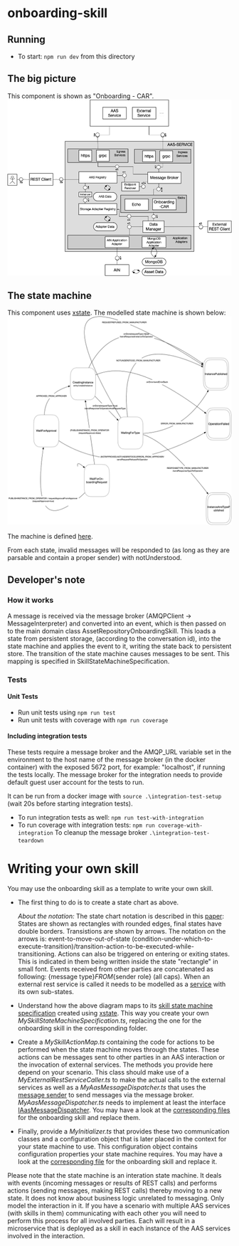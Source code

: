 # onboarding-skill

## Running

- To start: `npm run dev` from this directory

## The big picture

This component is shown as "Onboarding - CAR".
![The big picture](../images/AAS_SERVICE_REVISED.png)

## The state machine

This component uses [xstate](https://github.com/davidkpiano/xstate). The modelled state machine is shown below: ![The state machine](../images/car.png)

The machine is defined [here](../../src/ts/cmd/onboarding-skill/src/services/onboarding/MySkillStateMachineSpecification.ts).

From each state, invalid messages will be responded to (as long as they are parsable and contain a proper sender) with notUnderstood.

## Developer's note

### How it works

A message is received via the message broker (AMQPClient -> MessageInterpreter) and converted into an event, which is then passed on to the main domain class AssetRepositoryOnboardingSkill. This loads a state from persistent storage, (according to the conversation id), into the state machine and applies the event to it, writing the state back to persistent store. The transition of the state machine causes messages to be sent. This mapping is specified in SkillStateMachineSpecification.

### Tests

#### Unit Tests

- Run unit tests using `npm run test`
- Run unit tests with coverage with `npm run coverage`

#### Including integration tests

These tests require a message broker and the AMQP_URL variable set in the environment to the host name of the message broker (in the docker container) with the exposed 5672 port, for example: "localhost", if running the tests locally. The message broker for the integration needs to provide default guest user account for the tests to run.

It can be run from a docker image with `source .\integration-test-setup` (wait 20s before starting integration tests).

- To run integration tests as well: `npm run test-with-integration`
- To run coverage with integration tests: `npm run coverage-with-integration`
  To cleanup the message broker `.\integration-test-teardown`

# Writing your own skill

You may use the onboarding skill as a template to write your own skill.

- The first thing to do is to create a state chart as above.

  _About the notation:_ The state chart notation is described in this [paper](http://www.inf.ed.ac.uk/teaching/courses/seoc/2005_2006/resources/statecharts.pdf): States are shown as rectangles with rounded edges, final states have double borders. Transistions are shown by arrows. The notation on the arrows is: event-to-move-out-of-state (condition-under-which-to-execute-transition)/transition-action-to-be-executed-while-transitioning. Actions can also be triggered on entering or exiting states. This is indicated in them being written inside the state "rectangle" in small font. Events received from other parties are concatenated as following: {message type}_FROM_{sender role} (all caps). When an external rest service is called it needs to be modelled as a [service](https://xstate.js.org/docs/guides/communication.html#the-invoke-property) with its own sub-states.

- Understand how the above diagram maps to its [skill state machine specification](../../src/ts/cmd/onboarding-skill/src/services/onboarding/MySkillStateMachineSpecification.ts) created using [xstate](https://github.com/davidkpiano/xstate). This way you create your own _MySkillStateMachineSpecification.ts_, replacing the one for the onboarding skill in the corresponding folder.

- Create a _MySkillActionMap.ts_ containing the code for actions to be performed when the state machine moves through the states. These actions can be messages sent to other parties in an AAS interaction or the invocation of external services. The methods you provide here depend on your scenario. This class should make use of a _MyExternalRestServiceCaller.ts_ to make the actual calls to the external services as well as a _MyAasMessageDispatcher.ts_ that uses the [message sender](../../src/ts/cmd/onboarding-skill/src/base/messaging/MessageSender.ts) to send messages via the message broker. _MyAasMessageDispatcher.ts_ needs to implement at least the interface [IAasMessageDispatcher](../../src/ts/cmd/onboarding-skill/src/base/messaginginterface/IAasMessageDispatcher.ts). You may have a look at the [corresponding files](../../src/ts/cmd/onboarding-skill/src/services/onboarding) for the onboarding skill and replace them.

- Finally, provide a _MyInitializer.ts_ that provides these two communication classes and a configuration object that is later placed in the context for your state machine to use. This configuration object contains configuration properties your state machine requires. You may have a look at the [corresponding file](../../src/ts/cmd/onboarding-skill/src/services/onboarding/MyInitializer.ts) for the onboarding skill and replace it.

Please note that the state machine is an interation state machine. It deals with events (incoming messages or results of REST calls) and performs actions (sending messages, making REST calls) thereby moving to a new state. It does not know about business logic unrelated to messaging. Only model the interaction in it. If you have a scenario with multiple AAS services (with skills in them) communicating with each other you will need to perform this process for all involved parties. Each will result in a microservice that is deployed as a skill in each instance of the AAS services involved in the interaction.
